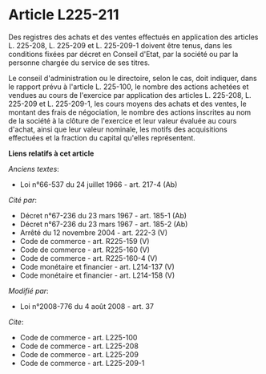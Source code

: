 # Article L225-211

Des registres des achats et des ventes effectués en application des articles L. 225-208, L. 225-209 et L. 225-209-1 doivent
être tenus, dans les conditions fixées par décret en Conseil d'Etat, par la société ou par la personne chargée du service de
ses titres. 

Le conseil d'administration ou le directoire, selon le cas, doit indiquer, dans le rapport prévu à l'article L. 225-100, le
nombre des actions achetées et vendues au cours de l'exercice par application des articles L. 225-208, L. 225-209 et L.
225-209-1, les cours moyens des achats et des ventes, le montant des frais de négociation, le nombre des actions inscrites au
nom de la société à la clôture de l'exercice et leur valeur évaluée au cours d'achat, ainsi que leur valeur nominale, les
motifs des acquisitions effectuées et la fraction du capital qu'elles représentent.

**Liens relatifs à cet article**

_Anciens textes_:

  - Loi n°66-537 du 24 juillet 1966 - art. 217-4 (Ab)

_Cité par_:

  - Décret n°67-236 du 23 mars 1967 - art. 185-1 (Ab)
  - Décret n°67-236 du 23 mars 1967 - art. 185-2 (Ab)
  - Arrêté du 12 novembre 2004 - art. 222-3 (V)
  - Code de commerce - art. R225-159 (V)
  - Code de commerce - art. R225-160 (V)
  - Code de commerce - art. R225-160-4 (V)
  - Code monétaire et financier - art. L214-137 (V)
  - Code monétaire et financier - art. L214-158 (V)

_Modifié par_:

  - Loi n°2008-776 du 4 août 2008 - art. 37

_Cite_:

  - Code de commerce - art. L225-100
  - Code de commerce - art. L225-208
  - Code de commerce - art. L225-209
  - Code de commerce - art. L225-209-1
